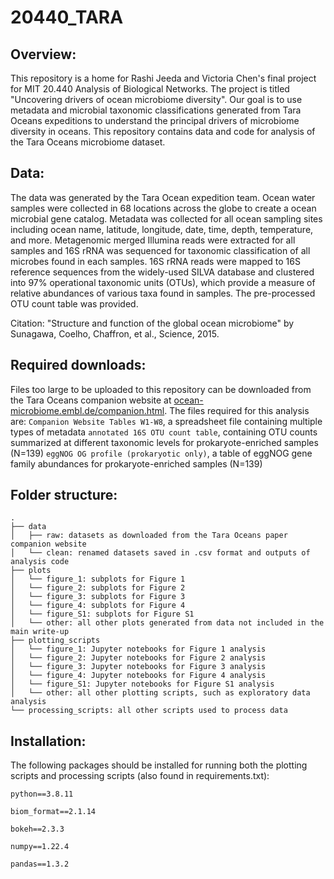 # 20440_TARA


## Overview:

This repository is a home for Rashi Jeeda and Victoria Chen's final project for MIT 20.440 Analysis of Biological Networks. The project is titled "Uncovering drivers of ocean microbiome diversity". Our goal is to use metadata and microbial taxonomic classifications generated from Tara Oceans expeditions to understand the principal drivers of microbiome diversity in oceans. This repository contains data and code for analysis of the Tara Oceans microbiome dataset.

## Data:

The data was generated by the Tara Ocean expedition team. Ocean water samples were collected in 68 locations across the globe to create a ocean microbial gene catalog. Metadata was collected for all ocean sampling sites including ocean name, latitude, longitude, date, time, depth, temperature, and more. Metagenomic merged Illumina reads were extracted for all samples and 16S rRNA was sequenced for taxonomic classification of all microbes found in each samples. 16S rRNA reads were mapped to 16S reference sequences from the widely-used SILVA database and clustered into 97% operational taxonomic units (OTUs), which provide a measure of relative abundances of various taxa found in samples. The pre-processed OTU count table was provided.

Citation: "Structure and function of the global ocean microbiome" by Sunagawa, Coelho, Chaffron, et al., Science, 2015.


## Required downloads:
Files too large to be uploaded to this repository can be downloaded from the Tara Oceans companion website at [ocean-microbiome.embl.de/companion.html](http://ocean-microbiome.embl.de/companion.html). The files required for this analysis are:
```Companion Website Tables W1-W8```, a spreadsheet file containing multiple types of metadata
```annotated 16S OTU count table```, containing OTU counts summarized at different taxonomic levels for prokaryote-enriched samples (N=139)
```eggNOG OG profile (prokaryotic only)```, a table of eggNOG gene family abundances for prokaryote-enriched samples (N=139)
    

## Folder structure:

```
.
├── data
│   ├── raw: datasets as downloaded from the Tara Oceans paper companion website
│   └── clean: renamed datasets saved in .csv format and outputs of analysis code
├── plots
│   └── figure_1: subplots for Figure 1
│   └── figure_2: subplots for Figure 2
│   └── figure_3: subplots for Figure 3
│   └── figure_4: subplots for Figure 4
│   └── figure_S1: subplots for Figure S1
│   └── other: all other plots generated from data not included in the main write-up
├── plotting_scripts
│   └── figure_1: Jupyter notebooks for Figure 1 analysis
│   └── figure_2: Jupyter notebooks for Figure 2 analysis
│   └── figure_3: Jupyter notebooks for Figure 3 analysis
│   └── figure_4: Jupyter notebooks for Figure 4 analysis
│   └── figure_S1: Jupyter notebooks for Figure S1 analysis
│   └── other: all other plotting scripts, such as exploratory data analysis
└── processing_scripts: all other scripts used to process data
 ```
 
## Installation:

The following packages should be installed for running both the plotting scripts and processing scripts (also found in requirements.txt):

```
python==3.8.11 

biom_format==2.1.14

bokeh==2.3.3

numpy==1.22.4

pandas==1.3.2
```
